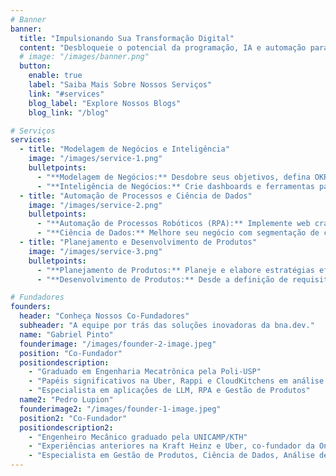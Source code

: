```yaml
---
# Banner
banner:
  title: "Impulsionando Sua Transformação Digital"
  content: "Desbloqueie o potencial da programação, IA e automação para resolver seus maiores desafios tecnológicos. Evite contratações precipitadas e problemas de orçamento com a **bna.dev** – fornecemos soluções urgentes e orientação estratégica para o sucesso a longo prazo."
  # image: "/images/banner.png"
  button:
    enable: true
    label: "Saiba Mais Sobre Nossos Serviços"
    link: "#services"
    blog_label: "Explore Nossos Blogs"
    blog_link: "/blog"

# Serviços
services:
  - title: "Modelagem de Negócios e Inteligência"
    image: "/images/service-1.png"
    bulletpoints:
      - "**Modelagem de Negócios:** Desdobre seus objetivos, defina OKRs, KPIs e benchmarks, e realize análises de mercado e concorrentes para manter seu negócio no caminho certo."
      - "**Inteligência de Negócios:** Crie dashboards e ferramentas para tomada de decisões estratégicas e operacionais. Transforme dados brutos em insights acionáveis e mantenha-se competitivo com nossas soluções de BI."
  - title: "Automação de Processos e Ciência de Dados"
    image: "/images/service-2.png"
    bulletpoints:
      - "**Automação de Processos Robóticos (RPA):** Implemente web crawlers e scrapers, automatize pipelines de dados e obtenha ajuda com tarefas usando IA (Assistentes de NQL, Vendas/CS). Otimize operações e aumente a eficiência com automação avançada."
      - "**Ciência de Dados:** Melhore seu negócio com segmentação de clientes, modelagem de probabilidade de vendas, previsão de churn e priorização de leads. Tome decisões baseadas em dados para impulsionar o crescimento."
  - title: "Planejamento e Desenvolvimento de Produtos"
    image: "/images/service-3.png"
    bulletpoints:
      - "**Planejamento de Produtos:** Planeje e elabore estratégias eficazes para lançamentos de produtos e sucesso a longo prazo. Garanta que seu produto esteja alinhado com as necessidades do mercado e objetivos de negócios."
      - "**Desenvolvimento de Produtos:** Desde a definição de requisitos até o desenvolvimento de MVPs, guiamos você em cada etapa do desenvolvimento de produtos. Leve produtos inovadores ao mercado com confiança."

# Fundadores
founders:
  header: "Conheça Nossos Co-Fundadores"
  subheader: "A equipe por trás das soluções inovadoras da bna.dev."
  name: "Gabriel Pinto"
  founderimage: "/images/founder-2-image.jpeg"
  position: "Co-Fundador"
  positiondescription:
    - "Graduado em Engenharia Mecatrônica pela Poli-USP"
    - "Papéis significativos na Uber, Rappi e CloudKitchens em análise de dados, estratégia e engenharia de software"
    - "Especialista em aplicações de LLM, RPA e Gestão de Produtos"
  name2: "Pedro Lupion"
  founderimage2: "/images/founder-1-image.jpeg"
  position2: "Co-Fundador"
  positiondescription2:
    - "Engenheiro Mecânico graduado pela UNICAMP/KTH"
    - "Experiências anteriores na Kraft Heinz e Uber, co-fundador da OnCar e ESM Rental"
    - "Especialista em Gestão de Produtos, Ciência de Dados, Análise de Dados e Planejamento e Análise Financeira (FP&A)"
---
```


